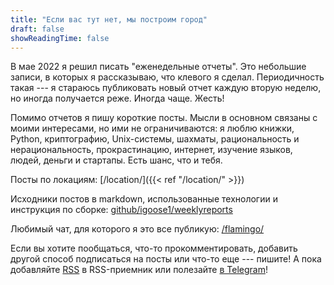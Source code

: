 ```yaml
---
title: "Если вас тут нет, мы построим город"
draft: false
showReadingTime: false
---
```


В мае 2022 я решил писать "еженедельные отчеты". Это небольшие записи, в которых
я рассказываю, что клевого я сделал. Периодичность такая --- я стараюсь
публиковать новый отчет каждую вторую неделю, но иногда получается реже. Иногда
чаще. Жесть!

Помимо отчетов я пишу короткие посты. Мысли в основном связаны с моими
интересами, но ими не ограничиваются: я люблю книжки, Python, криптографию,
Unix-системы, шахматы, рациональность и нерациональность, прокрастинацию,
интернет, изучение языков, людей, деньги и стартапы. Есть шанс, что и тебя.

Посты по локациям: [/location/]({{< ref "/location/" >}})

Исходники постов в markdown, использованные технологии и инструкция по сборке:
[github/igoose1/weeklyreports](https://github.com/igoose1/weeklyreports)

Любимый чат, для которого я это все публикую:
[/flamingo/](https://weekly.oskarsh.ru/flamingo/)

Если вы хотите пообщаться, что-то прокомментировать, добавить другой способ
подписаться на посты или что-то еще --- пишите! А пока добавляйте
[RSS](/index.xml) в RSS-приемник или полезайте [в Telegram](/flamingo/)!
